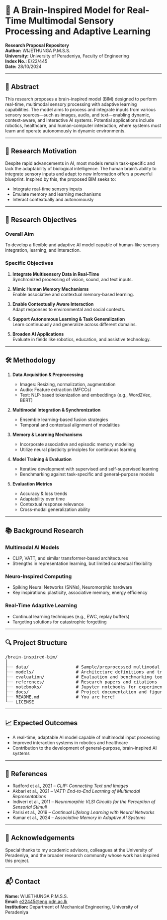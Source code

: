 # 🧠 A Brain-Inspired Model for Real-Time Multimodal Sensory Processing and Adaptive Learning

**Research Proposal Repository**  
**Author:** WIJETHUNGA P.M.S.S.  
**University:** University of Peradeniya, Faculty of Engineering  
**Index No.:** E/22/445  
**Date:** 28/10/2024  

---

## 📘 Abstract

This research proposes a brain-inspired model (BIM) designed to perform real-time, multimodal sensory processing with adaptive learning capabilities. The model aims to process and integrate inputs from various sensory sources—such as images, audio, and text—enabling dynamic, context-aware, and interactive AI systems. Potential applications include robotics, healthcare, and human-computer interaction, where systems must learn and operate autonomously in dynamic environments.

---

## 🧩 Research Motivation

Despite rapid advancements in AI, most models remain task-specific and lack the adaptability of biological intelligence. The human brain’s ability to integrate sensory inputs and adapt to new information offers a powerful blueprint. Inspired by this, the proposed BIM seeks to:

- Integrate real-time sensory inputs  
- Emulate memory and learning mechanisms  
- Interact contextually and autonomously  

---

## 🎯 Research Objectives

### Overall Aim

To develop a flexible and adaptive AI model capable of human-like sensory integration, learning, and interaction.

### Specific Objectives

1. **Integrate Multisensory Data in Real-Time**  
   Synchronized processing of vision, sound, and text inputs.

2. **Mimic Human Memory Mechanisms**  
   Enable associative and contextual memory-based learning.

3. **Enable Contextually Aware Interaction**  
   Adapt responses to environmental and social contexts.

4. **Support Autonomous Learning & Task Generalization**  
   Learn continuously and generalize across different domains.

5. **Broaden AI Applications**  
   Evaluate in fields like robotics, education, and assistive technology.

---

## 🛠️ Methodology

1. **Data Acquisition & Preprocessing**
   - Images: Resizing, normalization, augmentation  
   - Audio: Feature extraction (MFCCs)  
   - Text: NLP-based tokenization and embeddings (e.g., Word2Vec, BERT)

2. **Multimodal Integration & Synchronization**
   - Ensemble learning-based fusion strategies  
   - Temporal and contextual alignment of modalities

3. **Memory & Learning Mechanisms**
   - Incorporate associative and episodic memory modeling  
   - Utilize neural plasticity principles for continuous learning

4. **Model Training & Evaluation**
   - Iterative development with supervised and self-supervised learning  
   - Benchmarking against task-specific and general-purpose models

5. **Evaluation Metrics**
   - Accuracy & loss trends  
   - Adaptability over time  
   - Contextual response relevance  
   - Cross-modal generalization ability

---

## 📚 Background Research

### Multimodal AI Models
- CLIP, VATT, and similar transformer-based architectures  
- Strengths in representation learning, but limited contextual flexibility

### Neuro-Inspired Computing
- Spiking Neural Networks (SNNs), Neuromorphic hardware  
- Key inspirations: plasticity, associative memory, energy efficiency

### Real-Time Adaptive Learning
- Continual learning techniques (e.g., EWC, replay buffers)  
- Targeting solutions for catastrophic forgetting

---

## 🔍 Project Structure
<pre>
/brain-inspired-bim/
│
├── data/                  # Sample/preprocessed multimodal datasets
├── models/                # Architecture definitions and training scripts
├── evaluation/            # Evaluation and benchmarking tools
├── references/            # Research papers and citations
├── notebooks/             # Jupyter notebooks for experiments
├── docs/                  # Project documentation and figures
├── README.md              # You are here!
└── LICENSE
</pre>

---

## 📈 Expected Outcomes

- A real-time, adaptable AI model capable of multimodal input processing  
- Improved interaction systems in robotics and healthcare  
- Contribution to the development of general-purpose, brain-inspired AI systems

---

## 📜 References

- Radford et al., 2021 – *CLIP: Connecting Text and Images*  
- Akbari et al., 2021 – *VATT: End-to-End Learning of Multimodal Representations*  
- Indiveri et al., 2011 – *Neuromorphic VLSI Circuits for the Perception of Sensorial Stimuli*  
- Parisi et al., 2019 – *Continual Lifelong Learning with Neural Networks*  
- Kumar et al., 2024 – *Associative Memory in Adaptive AI Systems*

---

## 🤝 Acknowledgements

Special thanks to my academic advisors, colleagues at the University of Peradeniya, and the broader research community whose work has inspired this project.

---

## 📬 Contact

**Name:** WIJETHUNGA P.M.S.S.  
**Email:** e22445@eng.pdn.ac.lk  
**Institution:** Department of Mechanical Engineering, University of Peradeniya
